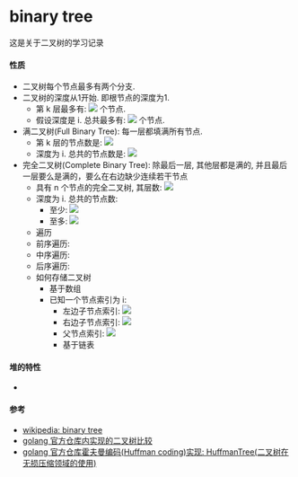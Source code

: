 # binary tree

这是关于二叉树的学习记录

#### 性质
- 二叉树每个节点最多有两个分支.
- 二叉树的深度从1开始. 即根节点的深度为1.
	- 第 k 层最多有:  <img src="https://chart.googleapis.com/chart?cht=tx&chco=000000&chf=bg,s,FFFFFF&chl=2^{k-1}"> 个节点.
	- 假设深度是 i. 总共最多有: <img src="https://chart.googleapis.com/chart?cht=tx&chco=000000&chf=bg,s,FFFFFF&chl=2^i-1"> 个节点.
- 满二叉树(Full Binary Tree): 每一层都填满所有节点.
	- 第 k 层的节点数是: <img src="https://chart.googleapis.com/chart?cht=tx&chco=000000&chf=bg,s,FFFFFF&chl=2^{k-1}">
	- 深度为 i. 总共的节点数是: <img src="https://chart.googleapis.com/chart?cht=tx&chl=2^i-1" style="border:none;">
- 完全二叉树(Complete Binary Tree): 除最后一层, 其他层都是满的, 并且最后一层要么是满的，要么在右边缺少连续若干节点
	- 具有 n 个节点的完全二叉树, 其层数: <img src="https://chart.googleapis.com/chart?cht=tx&chco=000000&chf=bg,s,FFFFFF&chl=\log{_2}{n%2B1}">
	- 深度为 i. 总共的节点数:
		- 至少: <img src="https://chart.googleapis.com/chart?cht=tx&chco=000000&chf=bg,s,FFFFFF&chl=2^{k-1}">
		- 至多: <img src="https://chart.googleapis.com/chart?cht=tx&chco=000000&chf=bg,s,FFFFFF&chl=2^k-1">
	- 遍历
    - 前序遍历:
    - 中序遍历:
    - 后序遍历:
	- 如何存储二叉树
		- 基于数组
      - 已知一个节点索引为 i:
        - 左边子节点索引: <img src="http://chart.googleapis.com/chart?cht=tx&chco=000000&chf=bg,s,FFFFFF&chl=2i%2b1">
        - 右边子节点索引: <img src="http://chart.googleapis.com/chart?cht=tx&chco=000000&chf=bg,s,FFFFFF&chl=2i%2b2">
        - 父节点索引: <img src="http://chart.googleapis.com/chart?cht=tx&chco=000000&chf=bg,s,FFFFFF&chl=\mid \frac{i-1}{2} \mid">
		- 基于链表


#### 堆的特性
-

#### 参考
- [wikipedia: binary tree](https://en.wikipedia.org/wiki/Binary_tree)
- [golang 官方仓库内实现的二叉树比较](https://golang.org/doc/play/tree.go)
- [golang 官方仓库霍夫曼编码(Huffman coding)实现: HuffmanTree(二叉树在无损压缩领域的使用)](https://github.com/golang/go/blob/9eb219480e8de08d380ee052b7bff293856955f8/src/compress/bzip2/huffman.go#L15)
